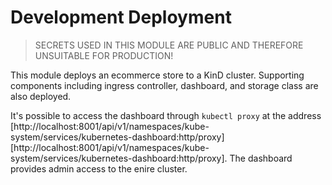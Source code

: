 # Development Deployment

> SECRETS USED IN THIS MODULE ARE PUBLIC AND THEREFORE UNSUITABLE FOR PRODUCTION!

This module deploys an ecommerce store to a KinD cluster.
Supporting components including ingress controller, dashboard, and storage class are also deployed. 

It's possible to access the dashboard through `kubectl proxy` at the address [http://localhost:8001/api/v1/namespaces/kube-system/services/kubernetes-dashboard:http/proxy][http://localhost:8001/api/v1/namespaces/kube-system/services/kubernetes-dashboard:http/proxy].
The dashboard provides admin access to the enire cluster.
